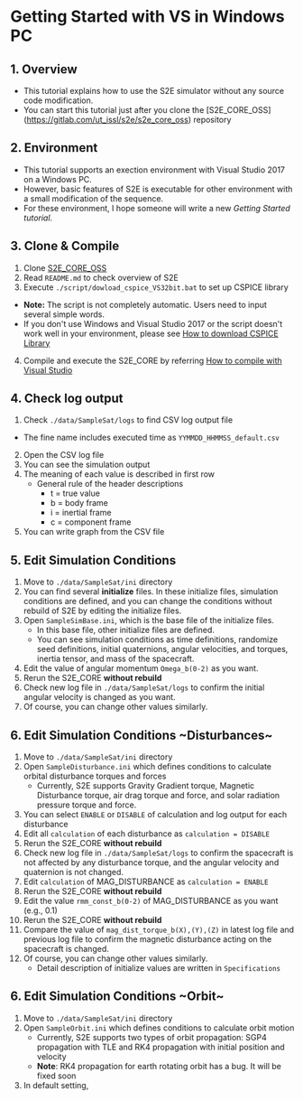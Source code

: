 # Getting Started with VS in Windows PC

## 1.  Overview

- This tutorial explains how to use the S2E simulator without any source code modification.   
- You can start this tutorial just after you clone the [S2E_CORE_OSS]  (https://gitlab.com/ut_issl/s2e/s2e_core_oss) repository 

## 2. Environment
- This tutorial supports an exection environment with Visual Studio 2017 on a Windows PC.  
- However, basic features of S2E is executable for other environment with a small modification of the sequence.   
- For these environment, I hope someone will write a new *Getting Started tutorial*.  

## 3. Clone & Compile
1. Clone  [S2E_CORE_OSS](https://gitlab.com/ut_issl/s2e/s2e_core_oss)   
2. Read `README.md` to check overview of S2E  
3. Execute `./script/dowload_cspice_VS32bit.bat` to set up CSPICE library  
  - **Note:** The script is not completely automatic. Users need to input several simple words.  
  - If you don't use Windows and Visual Studio 2017 or the script doesn't work well in your environment, please see  [How to download CSPICE Library](./General/HowToDwnloadCSPCElibrary.md)  
4. Compile and execute the S2E_CORE by referring [How to compile with Visual Studio](./General/HowToCompileWithVisualStudio.md)  

## 4. Check log output

1.  Check `./data/SampleSat/logs` to find CSV log output file  
   - The fine name includes executed time as `YYMMDD_HHMMSS_default.csv`  
2. Open the CSV log file  
3. You can see the simulation output  
4. The meaning of each value is described in first row  
   - General rule of the header descriptions  
     - t = true value   
     - b = body frame  
     - i = inertial frame  
     - c = component frame  
5. You can write graph from the CSV file  
   
## 5. Edit Simulation Conditions

1.  Move to `./data/SampleSat/ini`  directory  
2.  You can find several **initialize** files. In these initialize files, simulation conditions are defined, and you can change the conditions without rebuild of S2E by editing the initialize files.
3.  Open `SampleSimBase.ini`, which is the base file of the initialize files.
    - In this base file, other initialize files are defined.
    - You can see simulation conditions as time definitions, randomize seed definitions, initial quaternions, angular velocities, and torques, inertia tensor, and mass of the spacecraft. 
4.  Edit the value of angular momentum `Omega_b(0-2)` as you want.
5.  Rerun the S2E_CORE **without rebuild**
6.  Check new log file in `./data/SampleSat/logs` to confirm the initial angular velocity is changed as you want.
7.  Of course, you can change other values similarly.

## 6. Edit Simulation Conditions ~Disturbances~

1.  Move to `./data/SampleSat/ini`  directory  
2.  Open `SampleDisturbance.ini` which defines conditions to calculate orbital disturbance torques and forces
    - Currently, S2E supports Gravity Gradient torque, Magnetic Disturbance torque, air drag torque and force, and solar radiation pressure torque and force.
3.  You can select `ENABLE` or `DISABLE` of calculation and log output for each disturbance
4.   Edit all `calculation` of each disturbance as `calculation = DISABLE`
5.  Rerun the S2E_CORE **without rebuild**
6.  Check new log file in `./data/SampleSat/logs` to confirm the spacecraft is not affected by any disturbance torque, and the angular velocity and quaternion is not changed.
7.  Edit  `calculation` of MAG_DISTURBANCE as `calculation = ENABLE`
8.  Rerun the S2E_CORE **without rebuild**
9.  Edit the value `rmm_const_b(0-2)` of MAG_DISTURBANCE as you want (e.g., 0.1)
10.  Rerun the S2E_CORE **without rebuild**
11.  Compare the value of `mag_dist_torque_b(X),(Y),(Z)` in latest log file and previous log file to confirm the magnetic disturbance acting on the spacecraft is changed.
12.  Of course, you can change other values similarly.
     - Detail description of initialize values are written in `Specifications`

## 6. Edit Simulation Conditions ~Orbit~

1.  Move to `./data/SampleSat/ini`  directory  
2.  Open `SampleOrbit.ini` which defines conditions to calculate orbit motion
    - Currently, S2E supports two types of orbit propagation: SGP4 propagation with TLE and RK4 propagation with initial position and velocity
    - **Note**: RK4 propagation for earth rotating orbit has a bug. It will be fixed soon
3.  In default setting, 